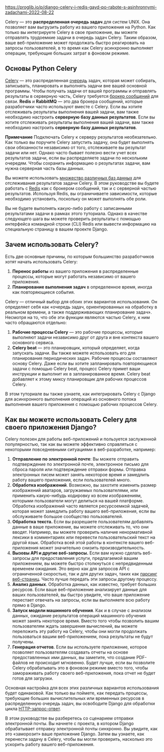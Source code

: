 https://proglib.io/p/django-celery-i-redis-gayd-po-rabote-s-asinhronnymi-zadachami-2022-08-22

Celery — это **распределенная очередь задач** для систем UNIX. Она позволяет вам выгрузить работу из вашего приложения на Python. Как только вы интегрируете Celery в свое приложение, вы можете отправлять трудоемкие задачи в очередь задач Celery. Таким образом, ваше веб-приложение может продолжать быстро реагировать на запросы пользователей, в то время как Celery асинхронно выполняет операции, требующие больших затрат в фоновом режиме.
## Основы Python Celery

[Celery](https://docs.celeryq.dev/en/stable/index.html) — это распределенная [очередь](https://realpython.com/queue-in-python/) задач, которая может собирать, записывать, планировать и выполнять задачи вне вашей основной программы.
Чтобы получать задачи от вашей программы и отправлять результаты в серверную часть, Celery требуется [брокер сообщений](https://en.wikipedia.org/wiki/Message_broker) для связи. **Redis** и **RabbitMQ** — это два брокера сообщений, которые разработчики часто используют вместе с Celery.
Если вы хотите отслеживать результаты выполнения вашей задачи, вам также необходимо настроить **серверную** **базу данных результатов**.
Если вы хотите отслеживать результаты выполнения вашей задачи, вам также необходимо настроить **серверную** **базу данных результатов**.

**Примечание**
Подключать Celery к серверу результатов необязательно. Как только вы поручите Celery запустить задачу, она будет выполнять свои обязанности независимо от того, отслеживаете вы результат задачи или нет. Однако часто бывает полезно вести учет всех результатов задачи, если вы распределяете задачи по нескольким очередям. Чтобы сохранить информацию о результатах задачи, вам нужна серверная часть базы данных.

Вы можете использовать [множество различных баз данных](https://docs.celeryq.dev/en/latest/userguide/configuration.html#std-setting-result_backend) для отслеживания результатов задачи Celery. В этом руководстве вы будете работать с [Redis](https://realpython.com/python-redis/) как с брокером сообщений, так и с серверной частью результатов. Используя Redis, вы ограничиваете зависимости, которые необходимо установить, поскольку он может выполнять обе роли.

Вы не будете выполнять какую-либо работу с записанными результатами задачи в рамках этого туториала. Однако в качестве следующего шага вы можете проверить результаты с помощью интерфейса командной строки (CLI) Redis или вывести информацию на специальную страницу в вашем проекте Django.
## Зачем использовать Celery?

Есть две основные причины, по которым большинство разработчиков хотят начать использовать Celery:

1. **Перенос работы** из вашего приложения в распределенные процессы, которые могут работать независимо от вашего приложения.
2. **Планирование выполнения задач** в определенное время, иногда как повторяющиеся события.

Celery — отличный выбор для обоих этих вариантов использования. Он определяет себя как «очередь задач, ориентированных на обработку в реальном времени, а также поддерживающих планирование задач».
Несмотря на то, что обе эти функции являются частью Celery, к ним часто обращаются отдельно:
1. **Рабочие процессы Celery** — это рабочие процессы, которые выполняют задачи независимо друг от друга и вне контекста вашего основного сервиса.
2. **Celery beat** — это планировщик, который определяет, когда запускать задачи. Вы также можете использовать его для планирования периодических задач.
Рабочие процессы составляют основу Celery. Даже если вы хотите запланировать повторяющиеся задачи с помощью Celery beat, процесс Celery примет ваши инструкции и выполнит их в запланированное время. Celery beat добавляет к этому миксу планировщик для рабочих процессов Celery.

В этом туториале вы также узнаете, как интегрировать Celery с Django для асинхронного выполнения операций из основного потока выполнения вашего приложения с помощью рабочих процессов Celery.
## Как вы можете использовать Celery для своего приложения Django?

Celery полезен для работы веб-приложений и пользуется заслуженной популярностью, так как вы можете эффективно справляться с некоторыми повседневными ситуациями в веб-разработке, например:

1. **Отправление по электронной почте**: Вы можете отправить подтверждение по электронной почте, электронное письмо для сброса пароля или подтверждение отправки формы. Отправка электронных писем может занять некоторое время и замедлить работу вашего приложения, если пользователей много.
2. **Обработка изображений**. Возможно, вы захотите изменить размер изображений аватаров, загружаемых пользователями, или применить какую-нибудь кодировку ко всем изображениям, которыми пользователи могут делиться на вашей платформе. Обработка изображений часто является ресурсоемкой задачей, которая может замедлить работу вашего веб-приложения, если вы обслуживаете большое сообщество пользователей.
3. **Обработка текста.** Если вы разрешаете пользователям добавлять данные в ваше приложение, вы можете отслеживать то, что они вводят. Например, вы можете проверить наличие ненормативной лексики в комментариях или перевести пользовательский текст на другой язык. Обработка всей этой работы в контексте вашего веб-приложения может значительно снизить производительность.
4. **Вызовы API и другие веб-запросы.** Если вам нужно сделать веб-запросы для предоставления услуги, предлагаемой вашим приложением, вы можете быстро столкнуться с непредвиденным временем ожидания. Это верно как для запросов API с ограниченной скоростью, так и для других задач, таких как [парсинг веб-страниц](https://realpython.com/beautiful-soup-web-scraper-python/). Часто лучше передать эти запросы другому процессу.
5. **Анализ данных**. Обработка данных, как известно, требует больших ресурсов. Если ваше веб-приложение анализирует данные для ваших пользователей, вы быстро увидите, что ваше приложение перестает отвечать на запросы, если вы выполняете всю работу прямо в Django.
6. **Запуск модели машинного обучения**. Как и в случае с анализом данных, ожидание результатов операций машинного обучения может занять некоторое время. Вместо того чтобы позволить вашим пользователям ждать завершения вычислений, вы можете переложить эту работу на Celery, чтобы они могли продолжать пользоваться вашим веб-приложением, пока результаты не будут получены.
7. **Генерация отчетов**. Если вы используете приложение, которое позволяет пользователям создавать отчеты на основе предоставленных ими данных, вы заметите, что создание PDF-файлов не происходит мгновенно. Будет лучше, если вы позволите Celery обрабатывать это в фоновом режиме вместо того, чтобы замораживать работу своего веб-приложения, пока отчет не будет готов для загрузки.

Основная настройка для всех этих различных вариантов использования будет одинаковой. Как только вы поймете, как передать процессы, требующие больших вычислительных или временных ресурсов в распределенную очередь задач, вы освободите Django для обработки цикла [HTTP-запрос-ответ](https://realpython.com/python-web-applications/#review-the-http-request-response-cycle).

В этом руководстве вы разберетесь со сценарием отправки электронной почты. Вы начнете с проекта, в котором Django обрабатывает отправку электронной почты синхронно. Вы увидите, как это «заморозит» ваше приложение Django. Затем вы узнаете, как перенести задачу в Celery, чтобы вы могли проверить, насколько это ускорить работу вашего веб-приложения.



